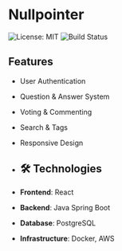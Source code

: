 # Nullpointer

![License: MIT](https://img.shields.io/badge/License-GPL3.0-blue.svg) ![Build Status](https://img.shields.io/badge/build-passing-brightgreen.svg)

## Features

- User Authentication
- Question & Answer System
- Voting & Commenting
- Search & Tags
- Responsive Design

- ## 🛠️ Technologies

- **Frontend**: React
- **Backend**: Java Spring Boot
- **Database**: PostgreSQL
- **Infrastructure**: Docker, AWS
